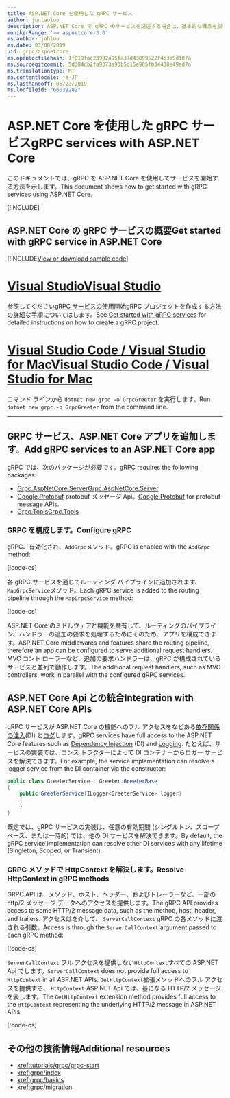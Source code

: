 ```yaml
---
title: ASP.NET Core を使用した gRPC サービス
author: juntaoluo
description: ASP.NET Core で gRPC のサービスを記述する場合は、基本的な概念を説明します。
monikerRange: '>= aspnetcore-3.0'
ms.author: johluo
ms.date: 03/08/2019
uid: grpc/aspnetcore
ms.openlocfilehash: 1f019fac23982a95fa37d43099522f4b3e9d107a
ms.sourcegitcommit: 5d384db2fa9373a93b5d15e985fb34430e49ad7a
ms.translationtype: MT
ms.contentlocale: ja-JP
ms.lasthandoff: 05/23/2019
ms.locfileid: "66039282"
---
```

# <a name="grpc-services-with-aspnet-core"></a><span data-ttu-id="e8379-103">ASP.NET Core を使用した gRPC サービス</span><span class="sxs-lookup"><span data-stu-id="e8379-103">gRPC services with ASP.NET Core</span></span>

<span data-ttu-id="e8379-104">このドキュメントでは、gRPC を ASP.NET Core を使用してサービスを開始する方法を示します。</span><span class="sxs-lookup"><span data-stu-id="e8379-104">This document shows how to get started with gRPC services using ASP.NET Core.</span></span>

[!INCLUDE[](~/includes/net-core-prereqs-all-3.0.md)]

## <a name="get-started-with-grpc-service-in-aspnet-core"></a><span data-ttu-id="e8379-105">ASP.NET Core の gRPC サービスの概要</span><span class="sxs-lookup"><span data-stu-id="e8379-105">Get started with gRPC service in ASP.NET Core</span></span>

[!INCLUDE[View or download sample code](~/includes/grpc/download.md)]

# <a name="visual-studiotabvisual-studio"></a>[<span data-ttu-id="e8379-106">Visual Studio</span><span class="sxs-lookup"><span data-stu-id="e8379-106">Visual Studio</span></span>](#tab/visual-studio)

<span data-ttu-id="e8379-107">参照してください[gRPC サービスの使用開始](xref:tutorials/grpc/grpc-start)gRPC プロジェクトを作成する方法の詳細な手順についてはします。</span><span class="sxs-lookup"><span data-stu-id="e8379-107">See [Get started with gRPC services](xref:tutorials/grpc/grpc-start) for detailed instructions on how to create a gRPC project.</span></span>

# <a name="visual-studio-code--visual-studio-for-mactabvisual-studio-codevisual-studio-mac"></a>[<span data-ttu-id="e8379-108">Visual Studio Code / Visual Studio for Mac</span><span class="sxs-lookup"><span data-stu-id="e8379-108">Visual Studio Code / Visual Studio for Mac</span></span>](#tab/visual-studio-code+visual-studio-mac)

<span data-ttu-id="e8379-109">コマンド ラインから `dotnet new grpc -o GrpcGreeter` を実行します。</span><span class="sxs-lookup"><span data-stu-id="e8379-109">Run `dotnet new grpc -o GrpcGreeter` from the command line.</span></span>

---

## <a name="add-grpc-services-to-an-aspnet-core-app"></a><span data-ttu-id="e8379-110">GRPC サービス、ASP.NET Core アプリを追加します。</span><span class="sxs-lookup"><span data-stu-id="e8379-110">Add gRPC services to an ASP.NET Core app</span></span>

<span data-ttu-id="e8379-111">gRPC では、次のパッケージが必要です。</span><span class="sxs-lookup"><span data-stu-id="e8379-111">gRPC requires the following packages:</span></span>

* [<span data-ttu-id="e8379-112">Grpc.AspNetCore.Server</span><span class="sxs-lookup"><span data-stu-id="e8379-112">Grpc.AspNetCore.Server</span></span>](https://www.nuget.org/packages/Grpc.AspNetCore.Server)
* <span data-ttu-id="e8379-113">[Google.Protobuf](https://www.nuget.org/packages/Google.Protobuf/) protobuf メッセージ Api。</span><span class="sxs-lookup"><span data-stu-id="e8379-113">[Google.Protobuf](https://www.nuget.org/packages/Google.Protobuf/) for protobuf message APIs.</span></span>
* [<span data-ttu-id="e8379-114">Grpc.Tools</span><span class="sxs-lookup"><span data-stu-id="e8379-114">Grpc.Tools</span></span>](https://www.nuget.org/packages/Grpc.Tools/)

### <a name="configure-grpc"></a><span data-ttu-id="e8379-115">GRPC を構成します。</span><span class="sxs-lookup"><span data-stu-id="e8379-115">Configure gRPC</span></span>

<span data-ttu-id="e8379-116">gRPC、有効化され、`AddGrpc`メソッド。</span><span class="sxs-lookup"><span data-stu-id="e8379-116">gRPC is enabled with the `AddGrpc` method:</span></span>

[!code-cs[](~/tutorials/grpc/grpc-start/samples/GrpcGreeter/Startup.cs?name=snippet&highlight=5)]

<span data-ttu-id="e8379-117">各 gRPC サービスを通じてルーティング パイプラインに追加されます、`MapGrpcService`メソッド。</span><span class="sxs-lookup"><span data-stu-id="e8379-117">Each gRPC service is added to the routing pipeline through the `MapGrpcService` method:</span></span>

[!code-cs[](~/tutorials/grpc/grpc-start/samples/GrpcGreeter/Startup.cs?name=snippet&highlight=21)]

<span data-ttu-id="e8379-118">ASP.NET Core のミドルウェアと機能を共有して、ルーティングのパイプライン、ハンドラーの追加の要求を処理するためにそのため、アプリを構成できます。</span><span class="sxs-lookup"><span data-stu-id="e8379-118">ASP.NET Core middlewares and features share the routing pipeline, therefore an app can be configured to serve additional request handlers.</span></span> <span data-ttu-id="e8379-119">MVC コント ローラーなど、追加の要求ハンドラーは、gRPC が構成されているサービスと並列で動作します。</span><span class="sxs-lookup"><span data-stu-id="e8379-119">The additional request handlers, such as MVC controllers, work in parallel with the configured gRPC services.</span></span>

## <a name="integration-with-aspnet-core-apis"></a><span data-ttu-id="e8379-120">ASP.NET Core Api との統合</span><span class="sxs-lookup"><span data-stu-id="e8379-120">Integration with ASP.NET Core APIs</span></span>

<span data-ttu-id="e8379-121">gRPC サービスが ASP.NET Core の機能へのフル アクセスをなどある[依存関係の注入](xref:fundamentals/dependency-injection)(DI) と[ログ](xref:fundamentals/logging/index)します。</span><span class="sxs-lookup"><span data-stu-id="e8379-121">gRPC services have full access to the ASP.NET Core features such as [Dependency Injection](xref:fundamentals/dependency-injection) (DI) and [Logging](xref:fundamentals/logging/index).</span></span> <span data-ttu-id="e8379-122">たとえば、サービスの実装では、コンス トラクターによって DI コンテナーからロガー サービスを解決できます。</span><span class="sxs-lookup"><span data-stu-id="e8379-122">For example, the service implementation can resolve a logger service from the DI container via the constructor:</span></span>

```csharp
public class GreeterService : Greeter.GreeterBase
{
    public GreeterService(ILogger<GreeterService> logger)
    {
    }
}
```

<span data-ttu-id="e8379-123">既定では、gRPC サービスの実装は、任意の有効期間 (シングルトン、スコープ ベース、または一時的) では、他の DI サービスを解決できます。</span><span class="sxs-lookup"><span data-stu-id="e8379-123">By default, the gRPC service implementation can resolve other DI services with any lifetime (Singleton, Scoped, or Transient).</span></span>

### <a name="resolve-httpcontext-in-grpc-methods"></a><span data-ttu-id="e8379-124">GRPC メソッドで HttpContext を解決します。</span><span class="sxs-lookup"><span data-stu-id="e8379-124">Resolve HttpContext in gRPC methods</span></span>

<span data-ttu-id="e8379-125">GRPC API は、メソッド、ホスト、ヘッダー、およびトレーラーなど、一部の http/2 メッセージ データへのアクセスを提供します。</span><span class="sxs-lookup"><span data-stu-id="e8379-125">The gRPC API provides access to some HTTP/2 message data, such as the method, host, header, and trailers.</span></span> <span data-ttu-id="e8379-126">アクセスはを介して、 `ServerCallContext` gRPC の各メソッドに渡される引数。</span><span class="sxs-lookup"><span data-stu-id="e8379-126">Access is through the `ServerCallContext` argument passed to each gRPC method:</span></span>

[!code-cs[](~/tutorials/grpc/grpc-start/samples/GrpcGreeter/Services/GreeterService.cs?highlight=3-4&name=snippet)]

<span data-ttu-id="e8379-127">`ServerCallContext` フル アクセスを提供しない`HttpContext`すべての ASP.NET Api でします。</span><span class="sxs-lookup"><span data-stu-id="e8379-127">`ServerCallContext` does not provide full access to `HttpContext` in all ASP.NET APIs.</span></span> <span data-ttu-id="e8379-128">`GetHttpContext`拡張メソッドへのフル アクセスを提供する、 `HttpContext` ASP.NET Api では、基になる HTTP/2 メッセージを表します。</span><span class="sxs-lookup"><span data-stu-id="e8379-128">The `GetHttpContext` extension method provides full access to the `HttpContext` representing the underlying HTTP/2 message in ASP.NET APIs:</span></span>

[!code-cs[](~/tutorials/grpc/grpc-start/samples/GrpcGreeter/Services/GreeterService.cs?name=snippet1)]

## <a name="additional-resources"></a><span data-ttu-id="e8379-129">その他の技術情報</span><span class="sxs-lookup"><span data-stu-id="e8379-129">Additional resources</span></span>

* <xref:tutorials/grpc/grpc-start>
* <xref:grpc/index>
* <xref:grpc/basics>
* <xref:grpc/migration>
